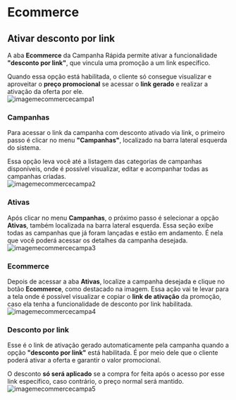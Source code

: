 # Ecommerce

## Ativar desconto por link
A aba **Ecommerce** da Campanha Rápida permite ativar a funcionalidade **"desconto por link"**, que vincula uma promoção a um link específico.

Quando essa opção está habilitada, o cliente só consegue visualizar e aproveitar o **preço promocional** se acessar o **link gerado** e realizar a ativação da oferta por ele.  
![imagemecommercecampa1](imagemecommercecampa1)

### Campanhas
Para acessar o link da campanha com desconto ativado via link, o primeiro passo é clicar no menu **"Campanhas"**, localizado na barra lateral esquerda do sistema.

Essa opção leva você até a listagem das categorias de campanhas disponíveis, onde é possível visualizar, editar e acompanhar todas as campanhas criadas.  
![imagemecommercecampa2](imagemecommercecampa2)

### Ativas
Após clicar no menu **Campanhas**, o próximo passo é selecionar a opção **Ativas**, também localizada na barra lateral esquerda. Essa seção exibe todas as campanhas que já foram lançadas e estão em andamento. É nela que você poderá acessar os detalhes da campanha desejada.  
![imagemecommercecampa3](imagemecommercecampa3)

### Ecommerce
Depois de acessar a aba **Ativas**, localize a campanha desejada e clique no botão **Ecommerce**, como destacado na imagem. Essa ação vai te levar para a tela onde é possível visualizar e copiar o **link de ativação** da promoção, caso ela tenha a funcionalidade de desconto por link habilitada.  
![imagemecommercecampa4](imagemecommercecampa4)

### Desconto por link
Esse é o link de ativação gerado automaticamente pela campanha quando a opção **"desconto por link"** está habilitada. É por meio dele que o cliente poderá ativar a oferta e garantir o valor promocional.

O desconto **só será aplicado** se a compra for feita após o acesso por esse link específico, caso contrário, o preço normal será mantido.  
![imagemecommercecampa5](imagemecommercecampa5)

